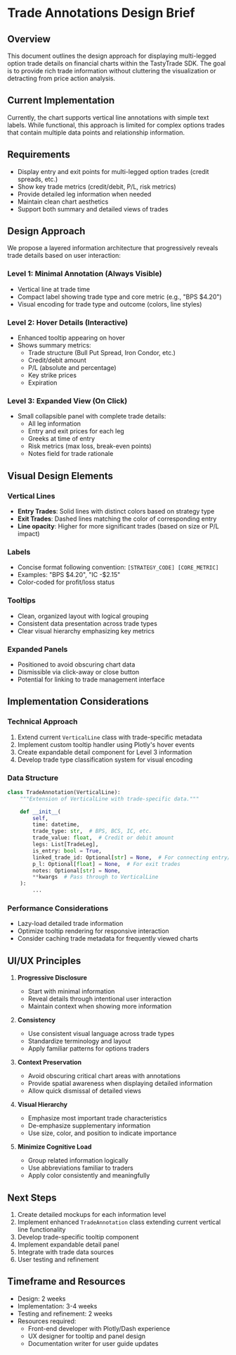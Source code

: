 # Trade Annotations Design Brief

## Overview
This document outlines the design approach for displaying multi-legged option trade details on financial charts within the TastyTrade SDK. The goal is to provide rich trade information without cluttering the visualization or detracting from price action analysis.

## Current Implementation
Currently, the chart supports vertical line annotations with simple text labels. While functional, this approach is limited for complex options trades that contain multiple data points and relationship information.

## Requirements
- Display entry and exit points for multi-legged option trades (credit spreads, etc.)
- Show key trade metrics (credit/debit, P/L, risk metrics)
- Provide detailed leg information when needed
- Maintain clean chart aesthetics
- Support both summary and detailed views of trades

## Design Approach
We propose a layered information architecture that progressively reveals trade details based on user interaction:

### Level 1: Minimal Annotation (Always Visible)
- Vertical line at trade time
- Compact label showing trade type and core metric (e.g., "BPS $4.20")
- Visual encoding for trade type and outcome (colors, line styles)

### Level 2: Hover Details (Interactive)
- Enhanced tooltip appearing on hover
- Shows summary metrics:
  - Trade structure (Bull Put Spread, Iron Condor, etc.)
  - Credit/debit amount
  - P/L (absolute and percentage)
  - Key strike prices
  - Expiration

### Level 3: Expanded View (On Click)
- Small collapsible panel with complete trade details:
  - All leg information
  - Entry and exit prices for each leg
  - Greeks at time of entry
  - Risk metrics (max loss, break-even points)
  - Notes field for trade rationale

## Visual Design Elements

### Vertical Lines
- **Entry Trades**: Solid lines with distinct colors based on strategy type
- **Exit Trades**: Dashed lines matching the color of corresponding entry
- **Line opacity**: Higher for more significant trades (based on size or P/L impact)

### Labels
- Concise format following convention: `[STRATEGY_CODE] [CORE_METRIC]`
- Examples: "BPS $4.20", "IC -$2.15"
- Color-coded for profit/loss status

### Tooltips
- Clean, organized layout with logical grouping
- Consistent data presentation across trade types
- Clear visual hierarchy emphasizing key metrics

### Expanded Panels
- Positioned to avoid obscuring chart data
- Dismissible via click-away or close button
- Potential for linking to trade management interface

## Implementation Considerations

### Technical Approach
1. Extend current `VerticalLine` class with trade-specific metadata
2. Implement custom tooltip handler using Plotly's hover events
3. Create expandable detail component for Level 3 information
4. Develop trade type classification system for visual encoding

### Data Structure
```python
class TradeAnnotation(VerticalLine):
    """Extension of VerticalLine with trade-specific data."""

    def __init__(
        self,
        time: datetime,
        trade_type: str,  # BPS, BCS, IC, etc.
        trade_value: float,  # Credit or debit amount
        legs: List[TradeLeg],
        is_entry: bool = True,
        linked_trade_id: Optional[str] = None,  # For connecting entry/exit
        p_l: Optional[float] = None,  # For exit trades
        notes: Optional[str] = None,
        **kwargs  # Pass through to VerticalLine
    ):
        ...
```

### Performance Considerations
- Lazy-load detailed trade information
- Optimize tooltip rendering for responsive interaction
- Consider caching trade metadata for frequently viewed charts

## UI/UX Principles

1. **Progressive Disclosure**
   - Start with minimal information
   - Reveal details through intentional user interaction
   - Maintain context when showing more information

2. **Consistency**
   - Use consistent visual language across trade types
   - Standardize terminology and layout
   - Apply familiar patterns for options traders

3. **Context Preservation**
   - Avoid obscuring critical chart areas with annotations
   - Provide spatial awareness when displaying detailed information
   - Allow quick dismissal of detailed views

4. **Visual Hierarchy**
   - Emphasize most important trade characteristics
   - De-emphasize supplementary information
   - Use size, color, and position to indicate importance

5. **Minimize Cognitive Load**
   - Group related information logically
   - Use abbreviations familiar to traders
   - Apply color consistently and meaningfully

## Next Steps

1. Create detailed mockups for each information level
2. Implement enhanced `TradeAnnotation` class extending current vertical line functionality
3. Develop trade-specific tooltip component
4. Implement expandable detail panel
5. Integrate with trade data sources
6. User testing and refinement

## Timeframe and Resources
- Design: 2 weeks
- Implementation: 3-4 weeks
- Testing and refinement: 2 weeks
- Resources required:
  - Front-end developer with Plotly/Dash experience
  - UX designer for tooltip and panel design
  - Documentation writer for user guide updates
